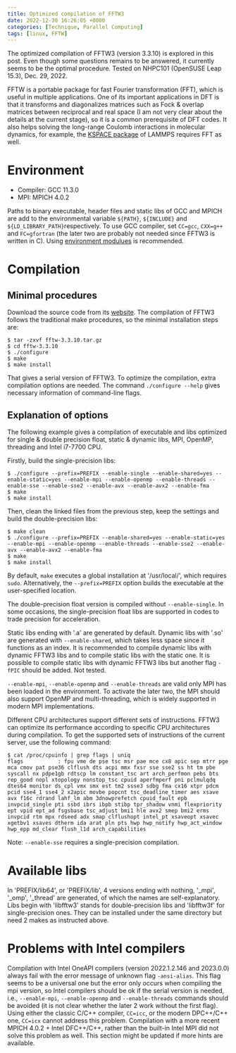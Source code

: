 ```yaml
---
title: Optimized compilation of FFTW3
date: 2022-12-30 16:26:05 +0000
categories: [Technique, Parallel Computing]
tags: [linux, FFTW]
---
```


The optimized compilation of FFTW3 (version 3.3.10) is explored in this post. Even though some questions remains to be answered, it currently seems to be the optimal procedure. Tested on NHPC101 (OpenSUSE Leap 15.3), Dec. 29, 2022.

FFTW is a portable package for fast Fourier transformation (FFT), which is useful in multiple applications. One of its important applications in DFT is that it transforms and diagonalizes matrices such as Fock & overlap matrices between reciprocal and real space (I am not very clear about the details at the current stage), so it is a common prerequisite of DFT codes. It also helps solving the long-range Coulomb interactions in molecular dynamics, for example, the [KSPACE package](https://docs.lammps.org/Packages_details.html#pkg-kspace) of LAMMPS requires FFT as well. 

# Environment
- Compiler: GCC 11.3.0  
- MPI: MPICH 4.0.2

Paths to binary executable, header files and static libs of GCC and MPICH are add to the environmental variable `${PATH}`, `${INCLUDE}` and `${LD_LIBRARY_PATH}`respectively. To use GCC compiler, set `CC=gcc`, `CXX=g++` and `FC=gfortran` (the later two are probably not needed since FFTW3 is written in C). Using [environment modulues](https://modules.sourceforge.net/) is recommended.

# Compilation
## Minimal procedures

Download the source code from its [website](http://fftw.org/download.html). The compilation of FFTW3 follows the traditional make procedures, so the minimal installation steps are:

``` console
$ tar -zxvf fftw-3.3.10.tar.gz
$ cd fftw-3.3.10
$ ./configure
$ make
$ make install
```

That gives a serial version of FFTW3. To optimize the compilation, extra compilation options are needed. The command `./configure --help` gives necessary information of command-line flags. 

## Explanation of options
The following example gives a compilation of executable and libs optimized for single & double precision float, static & dynamic libs, MPI, OpenMP, threading and Intel i7-7700 CPU.

Firstly, build the single-precision libs:

``` console
$ ./configure --prefix=PREFIX --enable-single --enable-shared=yes --enable-static=yes --enable-mpi --enable-openmp --enable-threads --enable-sse --enable-sse2 --enable-avx --enable-avx2 --enable-fma 
$ make
$ make install
```

Then, clean the linked files from the previous step, keep the settings and build the double-precision libs:

``` console
$ make clean
$ ./configure --prefix=PREFIX --enable-shared=yes --enable-static=yes --enable-mpi --enable-openmp --enable-threads --enable-sse2 --enable-avx --enable-avx2 --enable-fma 
$ make
$ make install
```

By default, `make` executes a global installation at '/usr/local/', which requires `sudo`. Alternatively, the `--prefix=PREFIX` option builds the executable at the user-specified location. 

The double-precision float version is compiled without `--enable-single`. In some occasions, the single-precision float libs are supported in codes to trade precision for acceleration. 

Static libs ending with '.a' are generated by default. Dynamic libs with '.so' are generated with `--enable-shared`, which takes less space since it functions as an index. It is recommended to compile dynamic libs with dynamic FFTW3 libs and to compile static libs with the static one. It is possible to compile static libs with dynamic FFTW3 libs but another flag `-fPIC` should be added. Not tested.

`--enable-mpi`, `--enable-openmp` and `--enable-threads` are valid only MPI has been loaded in the environment. To activate the later two, the MPI should also support OpenMP and multi-threading, which is widely supported in modern MPI implementations.

Different CPU architectures support different sets of instructions. FFTW3 can optimize its performance according to specific CPU architectures during compilation. To get the supported sets of instructions of the current server, use the following command:

``` console
$ cat /proc/cpuinfo | grep flags | uniq
flags           : fpu vme de pse tsc msr pae mce cx8 apic sep mtrr pge mca cmov pat pse36 clflush dts acpi mmx fxsr sse sse2 ss ht tm pbe syscall nx pdpe1gb rdtscp lm constant_tsc art arch_perfmon pebs bts rep_good nopl xtopology nonstop_tsc cpuid aperfmperf pni pclmulqdq dtes64 monitor ds_cpl vmx smx est tm2 ssse3 sdbg fma cx16 xtpr pdcm pcid sse4_1 sse4_2 x2apic movbe popcnt tsc_deadline_timer aes xsave avx f16c rdrand lahf_lm abm 3dnowprefetch cpuid_fault epb invpcid_single pti ssbd ibrs ibpb stibp tpr_shadow vnmi flexpriority ept vpid ept_ad fsgsbase tsc_adjust bmi1 hle avx2 smep bmi2 erms invpcid rtm mpx rdseed adx smap clflushopt intel_pt xsaveopt xsavec xgetbv1 xsaves dtherm ida arat pln pts hwp hwp_notify hwp_act_window hwp_epp md_clear flush_l1d arch_capabilities
```

Note: `--enable-sse` requires a single-precision compilation.

# Available libs
In 'PREFIX/lib64', or 'PREFIX/lib', 4 versions ending with nothing, '\_mpi', '\_omp', '\_thread' are generated, of which the names are self-explanatory. Libs begin with 'libfftw3' stands for double-precision libs and 'libfftw3f' for single-precision ones. They can be installed under the same directory but need 2 makes as instructed above.


# Problems with Intel compilers

Compilation with Intel OneAPI compilers (version 2022.1.2.146 and 2023.0.0) always fail with the error message of unknown flag `-ansi-alias`. This flag seems to be a universal one but the error only occurs when compiling the mpi version, so Intel compilers should be ok if the serial version is needed, i.e., `--enable-mpi`, `--enable-openmp` and `--enable-threads` commands should be avoided (it is not clear whether the later 2 work without the first flag). Using either the classic C/C++ compiler, `CC=icc`, or the modern DPC++/C++ one, `CC=icx` cannot address this problem. Compilation with a more recent MPICH 4.0.2 + Intel DFC++/C++, rather than the built-in Intel MPI did not solve this problem as well. This section might be updated if more hints are available. 
